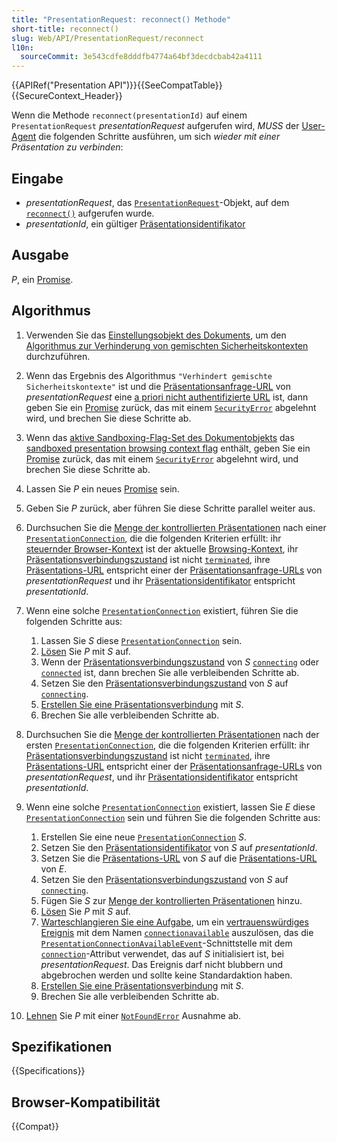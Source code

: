 ```yaml
---
title: "PresentationRequest: reconnect() Methode"
short-title: reconnect()
slug: Web/API/PresentationRequest/reconnect
l10n:
  sourceCommit: 3e543cdfe8dddfb4774a64bf3decdcbab42a4111
---
```


{{APIRef("Presentation API")}}{{SeeCompatTable}}{{SecureContext_Header}}

Wenn die Methode `reconnect(presentationId)` auf einem `PresentationRequest` _presentationRequest_ aufgerufen wird, _MUSS_ der [User-Agent](https://www.w3.org/TR/presentation-api/#dfn-user-agents) die folgenden Schritte ausführen, um sich _wieder mit einer Präsentation zu verbinden_:

## Eingabe

- _presentationRequest_, das [`PresentationRequest`](https://www.w3.org/TR/presentation-api/#idl-def-presentationrequest)-Objekt, auf dem [`reconnect()`](https://www.w3.org/TR/presentation-api/#dom-presentationrequest-reconnect) aufgerufen wurde.
- _presentationId_, ein gültiger [Präsentationsidentifikator](https://www.w3.org/TR/presentation-api/#dfn-presentation-identifier)

## Ausgabe

_P_, ein [Promise](https://www.w3.org/TR/presentation-api/#dfn-promise).

## Algorithmus

1. Verwenden Sie das [Einstellungsobjekt des Dokuments](https://www.w3.org/TR/presentation-api/#dfn-settings-object), um den [Algorithmus zur Verhinderung von gemischten Sicherheitskontexten](https://www.w3.org/TR/presentation-api/#dfn-prohibits-mixed-security-contexts-algorithm) durchzuführen.
2. Wenn das Ergebnis des Algorithmus `"Verhindert gemischte Sicherheitskontexte"` ist und die [Präsentationsanfrage-URL](https://www.w3.org/TR/presentation-api/#dfn-presentation-request-urls) von _presentationRequest_ eine [a priori nicht authentifizierte URL](https://www.w3.org/TR/presentation-api/#dfn-a-priori-unauthenticated-url) ist, dann geben Sie ein [Promise](https://www.w3.org/TR/presentation-api/#dfn-promise) zurück, das mit einem [`SecurityError`](https://www.w3.org/TR/presentation-api/#dfn-securityerror) abgelehnt wird, und brechen Sie diese Schritte ab.
3. Wenn das [aktive Sandboxing-Flag-Set des Dokumentobjekts](https://www.w3.org/TR/presentation-api/#dfn-active-sandboxing-flag-set) das [sandboxed presentation browsing context flag](https://www.w3.org/TR/presentation-api/#sandboxed-presentation-browsing-context-flag) enthält, geben Sie ein [Promise](https://www.w3.org/TR/presentation-api/#dfn-promise) zurück, das mit einem [`SecurityError`](https://www.w3.org/TR/presentation-api/#dfn-securityerror) abgelehnt wird, und brechen Sie diese Schritte ab.
4. Lassen Sie _P_ ein neues [Promise](https://www.w3.org/TR/presentation-api/#dfn-promise) sein.
5. Geben Sie _P_ zurück, aber führen Sie diese Schritte parallel weiter aus.
6. Durchsuchen Sie die [Menge der kontrollierten Präsentationen](https://www.w3.org/TR/presentation-api/#dfn-set-of-controlled-presentations) nach einer [`PresentationConnection`](https://www.w3.org/TR/presentation-api/#idl-def-presentationconnection), die die folgenden Kriterien erfüllt: ihr [steuernder Browser-Kontext](https://www.w3.org/TR/presentation-api/#dfn-controlling-browsing-context) ist der aktuelle [Browsing-Kontext](https://www.w3.org/TR/presentation-api/#dfn-browsing-context), ihr [Präsentationsverbindungszustand](https://www.w3.org/TR/presentation-api/#dfn-presentation-connection-state) ist nicht [`terminated`](https://www.w3.org/TR/presentation-api/#dom-presentationconnectionstate-terminated), ihre [Präsentations-URL](https://www.w3.org/TR/presentation-api/#dfn-presentation-url) entspricht einer der [Präsentationsanfrage-URLs](https://www.w3.org/TR/presentation-api/#dfn-presentation-request-urls) von _presentationRequest_ und ihr [Präsentationsidentifikator](https://www.w3.org/TR/presentation-api/#dfn-presentation-identifier) entspricht _presentationId_.
7. Wenn eine solche [`PresentationConnection`](https://www.w3.org/TR/presentation-api/#idl-def-presentationconnection) existiert, führen Sie die folgenden Schritte aus:

   1. Lassen Sie _S_ diese [`PresentationConnection`](https://www.w3.org/TR/presentation-api/#idl-def-presentationconnection) sein.
   2. [Lösen](https://www.w3.org/TR/presentation-api/#dfn-resolving-a-promise) Sie _P_ mit _S_ auf.
   3. Wenn der [Präsentationsverbindungszustand](https://www.w3.org/TR/presentation-api/#dfn-presentation-connection-state) von _S_ [`connecting`](https://www.w3.org/TR/presentation-api/#dom-presentationconnectionstate-connecting) oder [`connected`](https://www.w3.org/TR/presentation-api/#dom-presentationconnectionstate-connected) ist, dann brechen Sie alle verbleibenden Schritte ab.
   4. Setzen Sie den [Präsentationsverbindungszustand](https://www.w3.org/TR/presentation-api/#dfn-presentation-connection-state) von _S_ auf [`connecting`](https://www.w3.org/TR/presentation-api/#dom-presentationconnectionstate-connecting).
   5. [Erstellen Sie eine Präsentationsverbindung](https://www.w3.org/TR/presentation-api/#dfn-establish-a-presentation-connection) mit _S_.
   6. Brechen Sie alle verbleibenden Schritte ab.

8. Durchsuchen Sie die [Menge der kontrollierten Präsentationen](https://www.w3.org/TR/presentation-api/#dfn-set-of-controlled-presentations) nach der ersten [`PresentationConnection`](https://www.w3.org/TR/presentation-api/#idl-def-presentationconnection), die die folgenden Kriterien erfüllt: ihr [Präsentationsverbindungszustand](https://www.w3.org/TR/presentation-api/#dfn-presentation-connection-state) ist nicht [`terminated`](https://www.w3.org/TR/presentation-api/#dom-presentationconnectionstate-terminated), ihre [Präsentations-URL](https://www.w3.org/TR/presentation-api/#dfn-presentation-url) entspricht einer der [Präsentationsanfrage-URLs](https://www.w3.org/TR/presentation-api/#dfn-presentation-request-urls) von _presentationRequest_, und ihr [Präsentationsidentifikator](https://www.w3.org/TR/presentation-api/#dfn-presentation-identifier) entspricht _presentationId_.
9. Wenn eine solche [`PresentationConnection`](https://www.w3.org/TR/presentation-api/#idl-def-presentationconnection) existiert, lassen Sie _E_ diese [`PresentationConnection`](https://www.w3.org/TR/presentation-api/#idl-def-presentationconnection) sein und führen Sie die folgenden Schritte aus:

   1. Erstellen Sie eine neue [`PresentationConnection`](https://www.w3.org/TR/presentation-api/#idl-def-presentationconnection) _S_.
   2. Setzen Sie den [Präsentationsidentifikator](https://www.w3.org/TR/presentation-api/#dfn-presentation-identifier) von _S_ auf _presentationId_.
   3. Setzen Sie die [Präsentations-URL](https://www.w3.org/TR/presentation-api/#dfn-presentation-url) von _S_ auf die [Präsentations-URL](https://www.w3.org/TR/presentation-api/#dfn-presentation-url) von _E_.
   4. Setzen Sie den [Präsentationsverbindungszustand](https://www.w3.org/TR/presentation-api/#dfn-presentation-connection-state) von _S_ auf [`connecting`](https://www.w3.org/TR/presentation-api/#dom-presentationconnectionstate-connecting).
   5. Fügen Sie _S_ zur [Menge der kontrollierten Präsentationen](https://www.w3.org/TR/presentation-api/#dfn-set-of-controlled-presentations) hinzu.
   6. [Lösen](https://www.w3.org/TR/presentation-api/#dfn-resolving-a-promise) Sie _P_ mit _S_ auf.
   7. [Warteschlangieren Sie eine Aufgabe](https://www.w3.org/TR/presentation-api/#dfn-queue-a-task), um ein [vertrauenswürdiges Ereignis](https://www.w3.org/TR/presentation-api/#dfn-trusted-event) mit dem Namen [`connectionavailable`](https://www.w3.org/TR/presentation-api/#dfn-connectionavailable) auszulösen, das die [`PresentationConnectionAvailableEvent`](https://www.w3.org/TR/presentation-api/#idl-def-presentationconnectionavailableevent)-Schnittstelle mit dem [`connection`](https://www.w3.org/TR/presentation-api/#idl-def-presentationconnectionavailableevent-connection)-Attribut verwendet, das auf _S_ initialisiert ist, bei _presentationRequest_. Das Ereignis darf nicht blubbern und abgebrochen werden und sollte keine Standardaktion haben.
   8. [Erstellen Sie eine Präsentationsverbindung](https://www.w3.org/TR/presentation-api/#dfn-establish-a-presentation-connection) mit _S_.
   9. Brechen Sie alle verbleibenden Schritte ab.

10. [Lehnen](https://www.w3.org/TR/presentation-api/#dfn-rejecting-a-promise) Sie _P_ mit einer [`NotFoundError`](https://www.w3.org/TR/presentation-api/#dfn-notfounderror) Ausnahme ab.

## Spezifikationen

{{Specifications}}

## Browser-Kompatibilität

{{Compat}}

